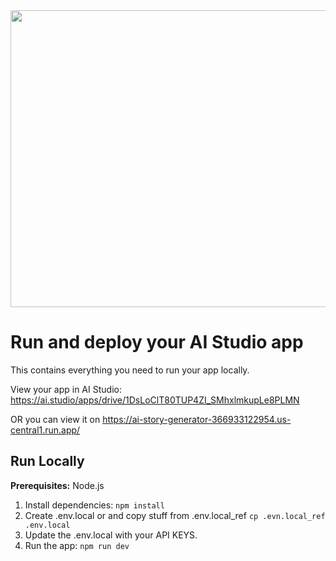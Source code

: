 <div align="center">
<img width="1200" height="475" alt="GHBanner" src="https://github.com/user-attachments/assets/0aa67016-6eaf-458a-adb2-6e31a0763ed6" />
</div>

# Run and deploy your AI Studio app

This contains everything you need to run your app locally.

View your app in AI Studio: https://ai.studio/apps/drive/1DsLoClT80TUP4ZI_SMhxlmkupLe8PLMN

OR you can view it on https://ai-story-generator-366933122954.us-central1.run.app/

## Run Locally

**Prerequisites:**  Node.js


1. Install dependencies:
   `npm install`
2. Create .env.local or and copy stuff from .env.local_ref
   `cp .evn.local_ref .env.local`
3. Update the .env.local with your API KEYS.
4. Run the app:
   `npm run dev`
